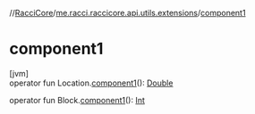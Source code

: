 //[RacciCore](../../index.md)/[me.racci.raccicore.api.utils.extensions](index.md)/[component1](component1.md)

# component1

[jvm]\
operator fun Location.[component1](component1.md)(): [Double](https://kotlinlang.org/api/latest/jvm/stdlib/kotlin/-double/index.html)

operator fun Block.[component1](component1.md)(): [Int](https://kotlinlang.org/api/latest/jvm/stdlib/kotlin/-int/index.html)
